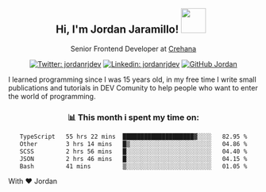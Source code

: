 <div align="center">
<h2 style="margin-right:10px;">Hi, I'm Jordan Jaramillo! <img src="https://media.giphy.com/media/Wj7lNjMNDxSmc/source.gif" width="50" > </h2>

<p>Senior Frontend Developer at <a href="https://www.crehana.com/">Crehana</a></p>

[![Twitter: jordanrjdev](https://img.shields.io/twitter/follow/jordanrjdev?style=social)](https://twitter.com/jordanrjdev)
[![Linkedin: jordanrjdev](https://img.shields.io/badge/-jordanrjdev-blue?style=flat-square&logo=Linkedin&logoColor=white&link=https://www.linkedin.com/in/jordanrjdev/)](https://www.linkedin.com/in/jordanrjdev/)
[![GitHub Jordan](https://img.shields.io/github/followers/jnadroj?label=follow&style=social)](https://github.com/jnadroj)

</div>
I learned programming since I was 15 years old, in my free time I write small publications and tutorials in DEV Comunity to help people who want to enter the world of programming.

<div align="center">

### 📊 **This month i spent my time on:**

<!--START_SECTION:waka-->

```txt
TypeScript   55 hrs 22 mins  ████████████████████▓░░░░   82.95 %
Other        3 hrs 14 mins   █▒░░░░░░░░░░░░░░░░░░░░░░░   04.86 %
SCSS         2 hrs 56 mins   █░░░░░░░░░░░░░░░░░░░░░░░░   04.40 %
JSON         2 hrs 46 mins   █░░░░░░░░░░░░░░░░░░░░░░░░   04.15 %
Bash         41 mins         ▒░░░░░░░░░░░░░░░░░░░░░░░░   01.05 %
```

<!--END_SECTION:waka-->

</div>

With ❤️ Jordan
